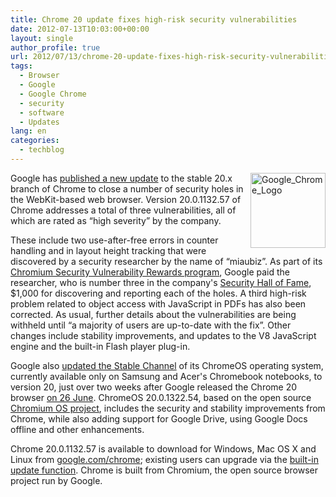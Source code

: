```yaml
---
title: Chrome 20 update fixes high-risk security vulnerabilities
date: 2012-07-13T10:03:00+00:00
layout: single
author_profile: true
url: 2012/07/13/chrome-20-update-fixes-high-risk-security-vulnerabilities/
tags:
  - Browser
  - Google
  - Google Chrome
  - security
  - software
  - Updates
lang: en
categories: 
  - techblog
---
```

<a href="http://lh5.ggpht.com/-vYl4yEWgrfI/T__rRbCEeDI/AAAAAAAAGbs/tR0q8JAKK-s/s1600-h/Google_Chrome_Logo%25255B2%25255D.png" target="_blank"><img title="Google_Chrome_Logo" border="0" alt="Google_Chrome_Logo" align="right" src="http://lh6.ggpht.com/-frHagxHHT18/T__rTSxh84I/AAAAAAAAGb0/mwdAifniPHM/Google_Chrome_Logo_thumb.png?imgmax=800" width="120" height="120" /></a>Google has [published a new update](http://googlechromereleases.blogspot.com/2012/07/stable-channel-update.html) to the stable 20.x branch of Chrome to close a number of security holes in the WebKit-based web browser. Version 20.0.1132.57 of Chrome addresses a total of three vulnerabilities, all of which are rated as “high severity” by the company. 

These include two use-after-free errors in counter handling and in layout height tracking that were discovered by a security researcher by the name of “miaubiz”. As part of its [Chromium Security Vulnerability Rewards program](https://sites.google.com/a/chromium.org/dev/Home/chromium-security), Google paid the researcher, who is number three in the company's [Security Hall of Fame](http://www.chromium.org/Home/chromium-security/hall-of-fame), $1,000 for discovering and reporting each of the holes. A third high-risk problem related to object access with JavaScript in PDFs has also been corrected. As usual, further details about the vulnerabilities are being withheld until “a majority of users are up-to-date with the fix”. Other changes include stability improvements, and updates to the V8 JavaScript engine and the built-in Flash player plug-in. 

Google also [updated the Stable Channel](http://googlechromereleases.blogspot.com/2012/07/stable-channel-updates-for-chromebooks.html) of its ChromeOS operating system, currently available only on Samsung and Acer's Chromebook notebooks, to version 20, just over two weeks after Google released the Chrome 20 browser [on 26 June](http://www.h-online.com/news/item/Chrome-20-closes-23-security-holes-1627112.html). ChromeOS 20.0.1322.54, based on the open source [Chromium OS project](http://www.chromium.org/chromium-os/), includes the security and stability improvements from Chrome, while also adding support for Google Drive, using Google Docs offline and other enhancements. 

Chrome 20.0.1132.57 is available to download for Windows, Mac OS X and Linux from [google.com/chrome](http://www.google.com/chrome); existing users can upgrade via the [built-in update function](http://support.google.com/chrome/bin/answer.py?hl=en&answer=95414). Chrome is built from Chromium, the open source browser project run by Google.